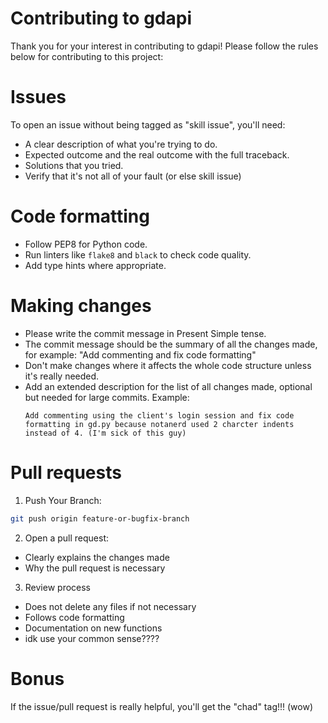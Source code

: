 # Contributing to gdapi

Thank you for your interest in contributing to gdapi! Please follow the rules below for contributing to this project:

# Issues
To open an issue without being tagged as "skill issue", you'll need:
- A clear description of what you're trying to do.
- Expected outcome and the real outcome with the full traceback.
- Solutions that you tried.
- Verify that it's not all of your fault (or else skill issue)

# Code formatting
- Follow PEP8 for Python code.
- Run linters like `flake8` and `black` to check code quality.
- Add type hints where appropriate.

# Making changes
- Please write the commit message in Present Simple tense.
- The commit message should be the summary of all the changes made, for example: "Add commenting and fix code formatting"
- Don't make changes where it affects the whole code structure unless it's really needed.
- Add an extended description for the list of all changes made, optional but needed for large commits. Example:
  ```
  Add commenting using the client's login session and fix code formatting in gd.py because notanerd used 2 charcter indents instead of 4. (I'm sick of this guy)
  ```

# Pull requests
1. Push Your Branch:
```bash
git push origin feature-or-bugfix-branch
```
2. Open a pull request:
  - Clearly explains the changes made
  - Why the pull request is necessary
3. Review process
  - Does not delete any files if not necessary
  - Follows code formatting
  - Documentation on new functions
  - idk use your common sense????

# Bonus
If the issue/pull request is really helpful, you'll get the "chad" tag!!! (wow)
